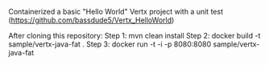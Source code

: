 Containerized a basic "Hello World" Vertx project with a unit test (https://github.com/bassdude5/Vertx_HelloWorld) 


After cloning this repository:
Step 1: mvn clean install
Step 2: docker build -t sample/vertx-java-fat .
Step 3: docker run -t -i -p 8080:8080 sample/vertx-java-fat
